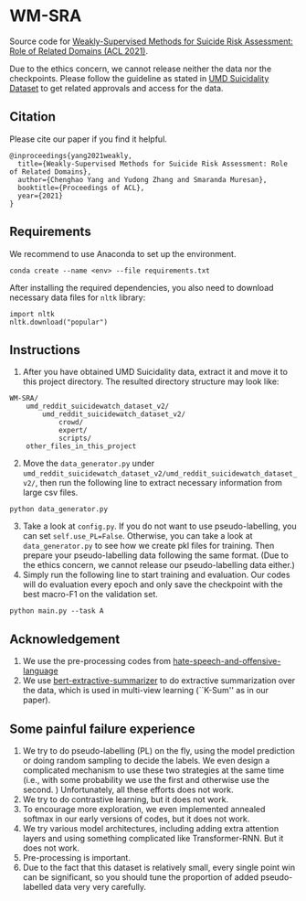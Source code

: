 # WM-SRA
Source code for [Weakly-Supervised Methods for Suicide Risk Assessment: Role of Related Domains (ACL 2021)](https://arxiv.org/abs/2106.02792).

Due to the ethics concern, we cannot release neither the data nor the checkpoints. Please follow the guideline as stated in [UMD Suicidality Dataset](http://users.umiacs.umd.edu/~resnik/umd_reddit_suicidality_dataset.html) to get related approvals and access for the data. 
## Citation
Please cite our paper if you find it helpful.

```
@inproceedings{yang2021weakly,
  title={Weakly-Supervised Methods for Suicide Risk Assessment: Role of Related Domains},
  author={Chenghao Yang and Yudong Zhang and Smaranda Muresan},
  booktitle={Proceedings of ACL},
  year={2021}
}
```

## Requirements
We recommend to use Anaconda to set up the environment. 
```
conda create --name <env> --file requirements.txt
```
After installing the required dependencies, you also need to download necessary data files for ``nltk`` library:
```
import nltk
nltk.download("popular")
```
## Instructions
1. After you have obtained UMD Suicidality data, extract it and move it to this project directory. The resulted directory structure may look like:
```
WM-SRA/
    umd_reddit_suicidewatch_dataset_v2/
        umd_reddit_suicidewatch_dataset_v2/
            crowd/ 
            expert/
            scripts/
    other_files_in_this_project
```

2. Move the `data_generator.py` under `umd_reddit_suicidewatch_dataset_v2/umd_reddit_suicidewatch_dataset_v2/`, then run the following line to extract necessary information from large csv files. 
```
python data_generator.py
```
3. Take a look at `config.py`. If you do not want to use pseudo-labelling, you can set `self.use_PL=False`. Otherwise, you can take a look at `data_generator.py` to see how we create pkl files for training. Then prepare your pseudo-labelling data following the same format. (Due to the ethics concern, we cannot release our pseudo-labelling data either.)
4. Simply run the following line to start training and evaluation. Our codes will do evaluation every epoch and only save the checkpoint with the best macro-F1 on the validation set.
```
python main.py --task A
```
## Acknowledgement
1. We use the pre-processing codes from [hate-speech-and-offensive-language](https://github.com/t-davidson/hate-speech-and-offensive-language)
1. We use [bert-extractive-summarizer](https://github.com/dmmiller612/bert-extractive-summarizer) to do extractive summarization over the data, which is used in multi-view learning (``K-Sum'' as in our paper).

## Some painful failure experience
1. We try to do pseudo-labelling (PL) on the fly, using the model prediction or doing random sampling to decide the labels. We even design a complicated mechanism to use these two strategies at the same time (i.e., with some probability we use the first and otherwise use the second. ) Unfortunately, all these efforts does not work.
1. We try to do contrastive learning, but it does not work. 
1. To encourage more exploration, we even implemented annealed softmax in our early versions of codes, but it does not work.
1. We try various model architectures, including adding extra attention layers and using something complicated like Transformer-RNN. But it does not work.
1. Pre-processing is important.
1. Due to the fact that this dataset is relatively small, every single point win can be significant, so you should tune the proportion of added pseudo-labelled data very very carefully. 
